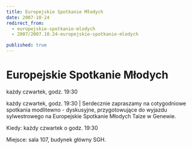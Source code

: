 ```yaml
---
title: Europejskie Spotkanie Młodych
date: 2007-10-24
redirect_from: 
  - europejskie-spotkanie-mlodych
  - 2007/2007.10.24-europejskie-spotkanie-mlodych

published: true
---
```




# Europejskie Spotkanie Młodych

<time>każdy czwartek, godz. 19:30</time>

każdy czwartek, godz. 19:30 | 
Serdecznie zapraszamy na cotygodniowe spotkania modlitewno - dyskusyjne, przygotowujące do wyjazdu sylwestrowego na Europejskie Spotkanie Młodych Taize w Genewie.

Kiedy: każdy czwartek o godz. 19:30

Miejsce: sala 107, budynek główny SGH.


<!--CONTENT FROM OLD SERVER (jos before 2013): każdy czwartek, godz. 19:30 | 
Serdecznie zapraszamy na cotygodniowe spotkania modlitewno - dyskusyjne, przygotowujące do wyjazdu sylwestrowego na Europejskie Spotkanie Młodych Taize w Genewie.



Kiedy: każdy czwartek o godz. 19:30

Miejsce: sala 107, budynek główny SGH.

-->

<!--{{json:{"created_date":"2007-10-24 14:18:02","publish_down":"0000-00-00 00:00:00","id":"527"}}}-->